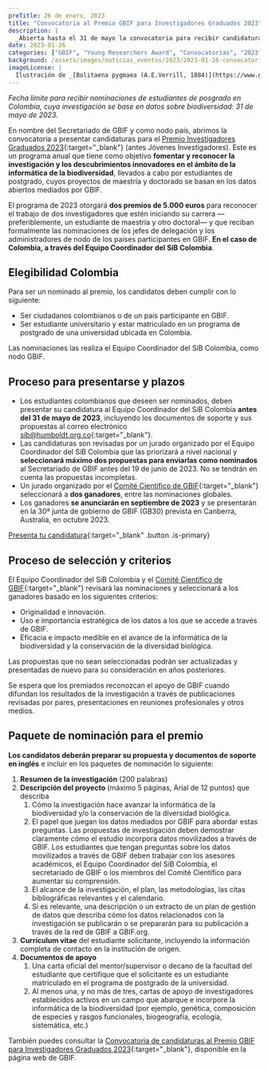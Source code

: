```yaml
---
preTitle: 26 de enero, 2023
title: "Convocatoria al Premio GBIF para Investigadores Graduados 2023"
description: |
  _Abierta hasta el 31 de mayo la convocatoria para recibir candidaturas nacionales al Premio GBIF para Investigadores Graduados 2023._
date: 2023-01-26
categories: ["GBIF", "Young Researchers Award", "Convocatorias", "2023"]
background: /assets/images/noticias_eventos/2023/2023-01-26-convocatoria-GBIF-investigadores-graduados.png
imageLicense: |
  Ilustración de _[Bolitaena pygmaea (A.E.Verrill, 1884)](https://www.gbif.org/es/species/4621769)_{:target="_blank"} de _[Die Cephalopoden](https://www.biodiversitylibrary.org/page/13598212#page/231/mode/1up)_{:target="_blank"} (1915) via [Biodiversity Heritage Library](https://flic.kr/p/2gAK199){:target="_blank"}, sin derechos reservados bajo [CC0](https://creativecommons.org/publicdomain/mark/1.0/){:target="_blank"}.
---
```


_Fecha límite para recibir nominaciones de estudiantes de posgrado en Colombia, cuya investigación se base en datos sobre biodiversidad: 31 de mayo de 2023._

En nombre del Secretariado de GBIF y como nodo país, abrimos la convocatoria  a presentar candidaturas para el [Premio Investigadores Graduados 2023](https://www.gbif.org/article/44SftFORi0A6mwGK4sgAKW/young-researchers-award){:target="_blank"} (antes Jóvenes Investigadores). Este es un programa anual que tiene como objetivo **fomentar y reconocer la investigación y los descubrimientos innovadores en el ámbito de la informática de la biodiversidad**, llevados a cabo por estudiantes de postgrado, cuyos proyectos de maestría y doctorado se basan en los datos abiertos mediados por GBIF.

El programa de 2023 otorgará **dos premios de 5.000 euros** para reconocer el trabajo de dos investigadores que estén iniciando su carrera —preferiblemente, un estudiante de maestría y otro doctoral— y que reciban formalmente las nominaciones de los jefes de delegación y los administradores de nodo de los países participantes en GBIF. **En el caso de Colombia, a través del Equipo Coordinador del SiB Colombia**.

## Elegibilidad Colombia

Para ser un nominado al premio, los candidatos deben cumplir con lo siguiente:

* Ser ciudadanos colombianos o de un país participante en GBIF.
* Ser estudiante universitario y estar matriculado en un programa de postgrado de una universidad ubicada en Colombia.

Las nominaciones las realiza el Equipo Coordinador del SiB Colombia, como nodo GBIF.

## Proceso para presentarse y plazos

* Los estudiantes colombianos que deseen ser nominados, deben presentar su candidatura al Equipo Coordinador del SiB Colombia **antes del 31 de mayo de 2023**, incluyendo los documentos de soporte y sus propuestas al correo electrónico [sib@humboldt.org.co](mailto:sib@humboldt.org.co){:target="_blank"}.
* Las candidaturas son revisadas por un jurado organizado por el Equipo Coordinador del SiB Colombia que las priorizará a nivel nacional y **seleccionará máximo dos propuestas para enviarlas como nominados** al Secretariado de GBIF antes del 19 de junio de 2023. No se tendrán en cuenta las propuestas incompletas.
* Un jurado organizado por el [Comité Científico de GBIF](https://www.gbif.org/es/contact-us/directory?group=scienceCommittee){:target="_blank"} seleccionará a **dos ganadores**, entre las nominaciones globales.
* Los ganadores **se anunciarán en septiembre de 2023** y se presentarán en la 30ª junta de gobierno de GBIF (GB30) prevista en Canberra, Australia, en octubre 2023.

[Presenta tu candidatura](mailto:sib@humboldt.org.co){:target="_blank" .button .is-primary}

## Proceso de selección y criterios

El Equipo Coordinador del SiB Colombia y el [Comité Científico de GBIF](https://www.gbif.org/es/contact-us/directory?group=scienceCommittee){:target="_blank"} revisará las nominaciones y seleccionará a los ganadores basado en los siguientes criterios:

* Originalidad e innovación.
* Uso e importancia estratégica de los datos a los que se accede a través de GBIF.
* Eficacia e impacto medible en el avance de la informática de la biodiversidad y la conservación de la diversidad biológica.

Las propuestas que no sean seleccionadas podrán ser actualizadas y presentadas de nuevo para su consideración en años posteriores.

Se espera que los premiados reconozcan el apoyo de GBIF cuando difundan los resultados de la investigación a través de publicaciones revisadas por pares, presentaciones en reuniones profesionales y otros medios.

## Paquete de nominación para el premio

**Los candidatos deberán preparar su propuesta y documentos de soporte en inglés** e incluir en los paquetes de nominación lo siguiente:

1. **Resumen de la investigación** (200 palabras)
2. **Descripción del proyecto** (máximo 5 páginas, Arial de 12 puntos) que describa
    1. Cómo la investigación hace avanzar la informática de la biodiversidad y/o la conservación de la diversidad biológica.
    2. El papel que juegan los datos mediados por GBIF para abordar estas preguntas. Las propuestas de investigación deben demostrar claramente cómo el estudio incorpora datos movilizados a través de GBIF. Los estudiantes que tengan preguntas sobre los datos movilizados a través de GBIF deben trabajar con los asesores académicos, el Equipo Coordinador del SiB Colombia, el secretariado de GBIF o los miembros del Comité Científico para aumentar su comprensión.
    3. El alcance de la investigación, el plan, las metodologías, las citas bibliográficas relevantes y el calendario.
    4. Si es relevante, una descripción o un extracto de un plan de gestión de datos que describa cómo los datos relacionados con la investigación se publicarán o se prepararán para su publicación a través de la red de GBIF a GBIF.org.
3. **Currículum vitae** del estudiante solicitante, incluyendo la información completa de contacto en la institución de origen.
4. **Documentos de apoyo**
    1. Una carta oficial del mentor/supervisor o decano de la facultad del estudiante que certifique que el solicitante es un estudiante matriculado en el programa de postgrado de la universidad.
    2. Al menos una, y no más de tres, cartas de apoyo de investigadores establecidos activos en un campo que abarque e incorpore la informática de la biodiversidad (por ejemplo, genética, composición de especies y rasgos funcionales, biogeografía, ecología, sistemática, etc.)

También puedes consultar la [Convocatoria de candidaturas al Premio GBIF para Investigadores Graduados 2023](https://www.gbif.org/es/news/6gyLOum00YsYc4OtVGK33Y/convocatoria-de-candidaturas-al-premio-gbif-para-investigadores-graduados-2023){:target="_blank"}, disponible en la página web de GBIF.

